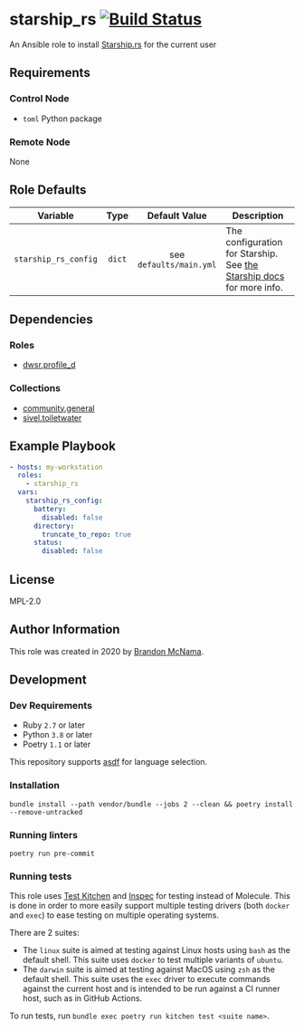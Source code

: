 # starship_rs [![Build Status](https://github.com/DWSR/ansible-role-starship_rs/workflows/CI/badge.svg?branch=master)](https://github.com/DWSR/ansible-role-starship_rs/actions?query=workflow%3ACI)

An Ansible role to install [Starship.rs](https://starship.rs) for the current user

## Requirements

### Control Node

* `toml` Python package

### Remote Node

None

## Role Defaults

| Variable                            |   Type  |              Default Value            | Description |
|-------------------------------------|:-------:|:-------------------------------------:|-------------|
| `starship_rs_config`                | `dict`  | see `defaults/main.yml` | The configuration for Starship. See [the Starship docs](https://starship.rs/config/) for more info. |

## Dependencies

### Roles

* [dwsr.profile_d](https://galaxy.ansible.com/dwsr/profile_d)

### Collections

* [community.general](https://galaxy.ansible.com/community/general)
* [sivel.toiletwater](https://galaxy.ansible.com/sivel/toiletwater)

## Example Playbook

```yaml
- hosts: my-workstation
  roles:
    - starship_rs
  vars:
    starship_rs_config:
      battery:
        disabled: false
      directory:
        truncate_to_repo: true
      status:
        disabled: false
```

## License

MPL-2.0

## Author Information

This role was created in 2020 by [Brandon McNama](https://github.com/dwsr).

## Development

### Dev Requirements

* Ruby `2.7` or later
* Python `3.8` or later
* Poetry `1.1` or later

This repository supports [asdf](https://asdf-vm.com) for language selection.

### Installation

`bundle install --path vendor/bundle --jobs 2 --clean && poetry install --remove-untracked`

### Running linters

`poetry run pre-commit`

### Running tests

This role uses [Test Kitchen](https://kitchen.ci) and [Inspec](https://inspec.io) for testing
instead of Molecule. This is done in order to more easily support multiple testing drivers (both
`docker` and `exec`) to ease testing on multiple operating systems.

There are 2 suites:

* The `linux` suite is aimed at testing against Linux hosts using `bash` as the default shell.
  This suite uses `docker` to test multiple variants of `ubuntu`.
* The `darwin` suite is aimed at testing against MacOS using `zsh` as the default shell. This suite
  uses the `exec` driver to execute commands against the current host and is intended to be run
  against a CI runner host, such as in GitHub Actions.

To run tests, run `bundle exec poetry run kitchen test <suite name>`.
